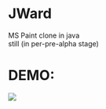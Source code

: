 # JWard
MS Paint clone in java\
still (in per-pre-alpha stage)
# DEMO:
![](https://github.com/user062/JWard/blob/main/JWard_demo.gif)
